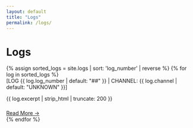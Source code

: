 ```yaml
---
layout: default
title: "Logs"
permalink: /logs/
---
```


<div class="max-w-prose stack">
  <h1>Logs</h1>
  <div class="list">
    {% assign sorted_logs = site.logs | sort: 'log_number' | reverse %}
    {% for log in sorted_logs %}
    <article class="journal">
      <div class="meta">[LOG {{ log.log_number | default: "##" }} | CHANNEL: {{ log.channel | default: "UNKNOWN" }}]</div>
      <p class="preview">
        {{ log.excerpt | strip_html | truncate: 200 }}
      </p>
      <a class="readmore button" href="{{ log.url | relative_url }}">Read More →</a>
    </article>
    {% endfor %}
  </div>
</div>

<style>
  /* Local-only helpers for preview truncation */
  .preview {
    display: -webkit-box;
    -webkit-line-clamp: 3;
    -webkit-box-orient: vertical;
    overflow: hidden;
  }
  .readmore {
    display: inline-block;
    margin-top: 0.5rem;
  }
  .list > article + article {
    margin-top: 1rem;
  }
</style>
